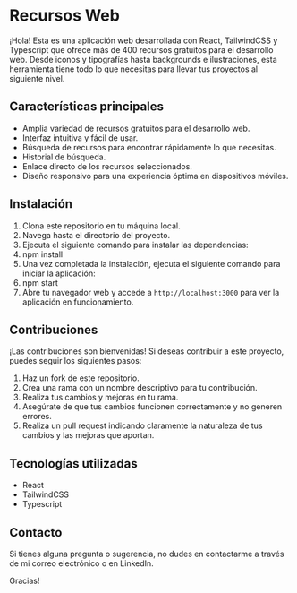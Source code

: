 # Recursos Web

¡Hola! Esta es una aplicación web desarrollada con React, TailwindCSS y Typescript que ofrece más de 400 recursos gratuitos para el desarrollo web. Desde iconos y tipografías hasta backgrounds e ilustraciones, esta herramienta tiene todo lo que necesitas para llevar tus proyectos al siguiente nivel.

## Características principales

- Amplia variedad de recursos gratuitos para el desarrollo web.
- Interfaz intuitiva y fácil de usar.
- Búsqueda de recursos para encontrar rápidamente lo que necesitas.
- Historial de búsqueda.
- Enlace directo de los recursos seleccionados.
- Diseño responsivo para una experiencia óptima en dispositivos móviles.

## Instalación

1. Clona este repositorio en tu máquina local.
2. Navega hasta el directorio del proyecto.
3. Ejecuta el siguiente comando para instalar las dependencias:
4. npm install
5. Una vez completada la instalación, ejecuta el siguiente comando para iniciar la aplicación:
6. npm start
7. Abre tu navegador web y accede a `http://localhost:3000` para ver la aplicación en funcionamiento.

## Contribuciones

¡Las contribuciones son bienvenidas! Si deseas contribuir a este proyecto, puedes seguir los siguientes pasos:

1. Haz un fork de este repositorio.
2. Crea una rama con un nombre descriptivo para tu contribución.
3. Realiza tus cambios y mejoras en tu rama.
4. Asegúrate de que tus cambios funcionen correctamente y no generen errores.
5. Realiza un pull request indicando claramente la naturaleza de tus cambios y las mejoras que aportan.

## Tecnologías utilizadas

- React
- TailwindCSS
- Typescript

## Contacto

Si tienes alguna pregunta o sugerencia, no dudes en contactarme a través de mi correo electrónico o en LinkedIn.

Gracias!
